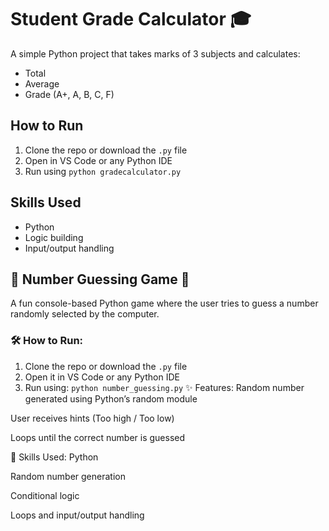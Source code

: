 # Student Grade Calculator 🎓

A simple Python project that takes marks of 3 subjects and calculates:
- Total
- Average
- Grade (A+, A, B, C, F)

## How to Run
1. Clone the repo or download the `.py` file
2. Open in VS Code or any Python IDE
3. Run using `python gradecalculator.py`

## Skills Used
- Python
- Logic building
- Input/output handling




## 🎯 Number Guessing Game 🎲

A fun console-based Python game where the user tries to guess a number randomly selected by the computer.

### 🛠 How to Run:
1. Clone the repo or download the `.py` file  
2. Open it in VS Code or any Python IDE  
3. Run using:
  `python number_guessing.py`
✨ Features:
Random number generated using Python’s random module

User receives hints (Too high / Too low)

Loops until the correct number is guessed

🧠 Skills Used:
Python

Random number generation

Conditional logic

Loops and input/output handling
